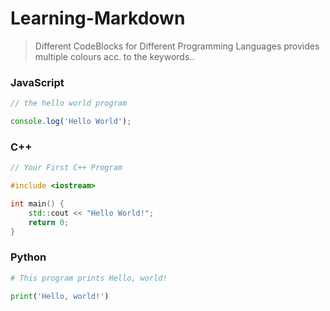 # Learning-Markdown

> Different CodeBlocks for Different Programming Languages provides multiple colours acc. to the keywords..

### JavaScript

```js
// the hello world program

console.log('Hello World');
```

### C++

```cpp
// Your First C++ Program

#include <iostream>

int main() {
    std::cout << "Hello World!";
    return 0;
}
```

### Python

```py
# This program prints Hello, world!

print('Hello, world!')
```

